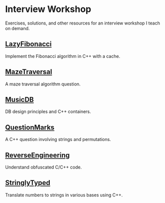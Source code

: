 # Interview Workshop

Exercises, solutions, and other resources for an interview workshop I teach on demand.

## [LazyFibonacci](LazyFibonacci/README.md)

Implement the Fibonacci algorithm in C++ with a cache.

## [MazeTraversal](MazeTraversal/README.md)

A maze traversal algorithm question.

## [MusicDB](MusicDB/README.md)

DB design principles and C++ containers.

## [QuestionMarks](QuestionMarks/README.md)

A C++ question involving strings and permutations.

## [ReverseEngineering](ReverseEngineering/README.md)

Understand obfuscated C/C++ code.

## [StringlyTyped](StringlyTyped/README.md)

Translate numbers to strings in various bases using C++.
